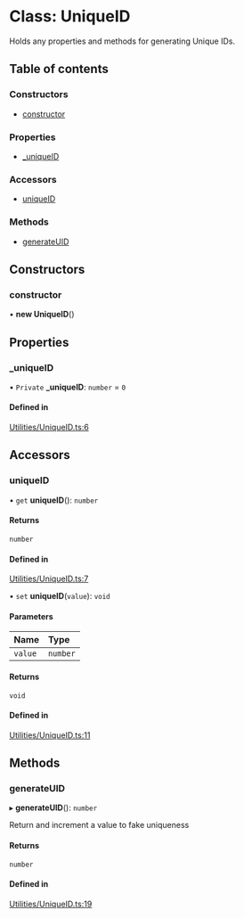 # Class: UniqueID

Holds any properties and methods for generating Unique IDs.

## Table of contents

### Constructors

- [constructor](../wiki/UniqueID#constructor)

### Properties

- [\_uniqueID](../wiki/UniqueID#_uniqueid)

### Accessors

- [uniqueID](../wiki/UniqueID#uniqueid)

### Methods

- [generateUID](../wiki/UniqueID#generateuid)

## Constructors

### constructor

• **new UniqueID**()

## Properties

### \_uniqueID

• `Private` **\_uniqueID**: `number` = `0`

#### Defined in

[Utilities/UniqueID.ts:6](https://github.com/JFenlonWork/MooD-Custom-CodeBase-Babel-Ts/blob/12477d4/Code/src/Utilities/UniqueID.ts#L6)

## Accessors

### uniqueID

• `get` **uniqueID**(): `number`

#### Returns

`number`

#### Defined in

[Utilities/UniqueID.ts:7](https://github.com/JFenlonWork/MooD-Custom-CodeBase-Babel-Ts/blob/12477d4/Code/src/Utilities/UniqueID.ts#L7)

• `set` **uniqueID**(`value`): `void`

#### Parameters

| Name | Type |
| :------ | :------ |
| `value` | `number` |

#### Returns

`void`

#### Defined in

[Utilities/UniqueID.ts:11](https://github.com/JFenlonWork/MooD-Custom-CodeBase-Babel-Ts/blob/12477d4/Code/src/Utilities/UniqueID.ts#L11)

## Methods

### generateUID

▸ **generateUID**(): `number`

Return and increment a value to fake uniqueness

#### Returns

`number`

#### Defined in

[Utilities/UniqueID.ts:19](https://github.com/JFenlonWork/MooD-Custom-CodeBase-Babel-Ts/blob/12477d4/Code/src/Utilities/UniqueID.ts#L19)
